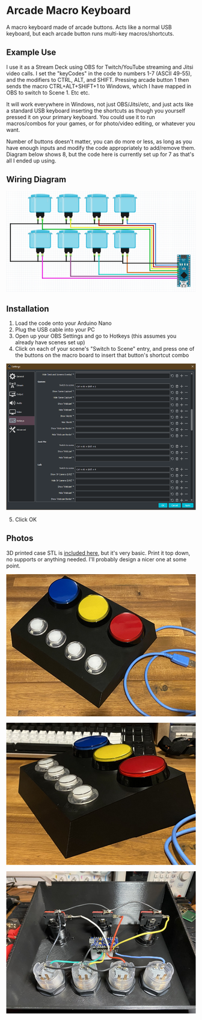 # Arcade Macro Keyboard

A macro keyboard made of arcade buttons. Acts like a normal USB keyboard, but each arcade button runs multi-key macros/shortcuts.

## Example Use

I use it as a Stream Deck using OBS for Twitch/YouTube streaming and Jitsi video calls. I set the "keyCodes" in the code to numbers 1-7 (ASCII 49-55), and the modifiers to CTRL, ALT, and SHIFT. Pressing arcade button 1 then sends the macro CTRL+ALT+SHIFT+1 to Windows, which I have mapped in OBS to switch to Scene 1. Etc etc.

It will work everywhere in Windows, not just OBS/Jitsi/etc, and just acts like a standard USB keyboard inserting the shortcuts as though you yourself pressed it on your primary keyboard. You could use it to run macros/combos for your games, or for photo/video editing, or whatever you want.

Number of buttons doesn't matter, you can do more or less, as long as you have enough inputs and modify the code appropriately to add/remove them. Diagram below shows 8, but the code here is currently set up for 7 as that's all I ended up using.

## Wiring Diagram

![Arcade Macro Keyboard Diagram](https://github.com/obsoletenerd/arcade-macro-keyboard/blob/master/WiringDiagram.png)

## Installation

1. Load the code onto your Arduino Nano
2. Plug the USB cable into your PC
3. Open up your OBS Settings and go to Hotkeys (this assumes you already have scenes set up)
4. Click on each of your scene's "Switch to Scene" entry, and press one of the buttons on the macro board to insert that button's shortcut combo

![OBS Hotkeys](https://github.com/obsoletenerd/arcade-macro-keyboard/blob/master/MappingButtonsInOBS.png)

5. Click OK

## Photos

3D printed case STL is [included here](https://github.com/obsoletenerd/arcade-macro-keyboard/blob/master/ArcadeMacroKeyboardCase), but it's very basic. Print it top down, no supports or anything needed. I'll probably design a nicer one at some point.

![OBS Hotkeys](https://github.com/obsoletenerd/arcade-macro-keyboard/blob/master/ArcadeMacroKeyboard1.jpg)

![OBS Hotkeys](https://github.com/obsoletenerd/arcade-macro-keyboard/blob/master/ArcadeMacroKeyboard2.jpg)

![OBS Hotkeys](https://github.com/obsoletenerd/arcade-macro-keyboard/blob/master/ArcadeMacroKeyboard3.jpg)
